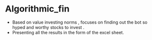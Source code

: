 # Algorithmic_fin

- Based on value investing norms , focuses on finding out the bot so hyped and worthy stocks to invest .
- Presenting all the results in the form of the excel sheet.
